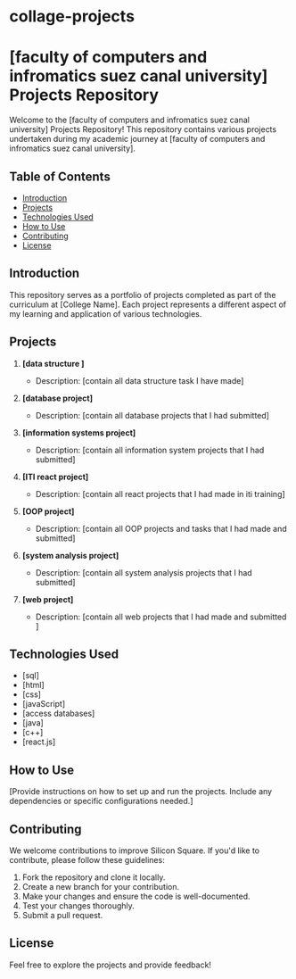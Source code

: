# collage-projects
# [faculty of computers and infromatics suez canal university] Projects Repository

Welcome to the [faculty of computers and infromatics suez canal university] Projects Repository! This repository contains various projects undertaken during my academic journey at [faculty of computers and infromatics suez canal university].

## Table of Contents
- [Introduction](#introduction)
- [Projects](#projects)
- [Technologies Used](#technologies-used)
- [How to Use](#how-to-use)
- [Contributing](#contributing)
- [License](#license)

## Introduction

This repository serves as a portfolio of projects completed as part of the curriculum at [College Name]. Each project represents a different aspect of my learning and application of various technologies.

## Projects

1. **[data structure ]**
   - Description: [contain all data structure task I have made]

2. **[database project]**
   - Description: [contain all database projects that I had submitted]
  
  
3. **[information systems project]**
   - Description: [contain all information system  projects that I had submitted]

  
4. **[ITI react project]**
   - Description: [contain all react projects that I had made in iti training]

     
5. **[OOP project]**
   - Description: [contain all OOP projects and tasks that I had made and submitted]

     
6. **[system analysis project]**
   - Description: [contain all system analysis projects that I had submitted]

     
7. **[web project]**
   - Description: [contain all web projects  that I had made and submitted ]

   <!-- Add more projects as needed -->

## Technologies Used

- [sql]
- [html]
- [css]
- [javaScript]
- [access databases]
- [java]
- [c++]
- [react.js]

## How to Use

[Provide instructions on how to set up and run the projects. Include any dependencies or specific configurations needed.]

## Contributing

We welcome contributions to improve Silicon Square. If you'd like to contribute, please follow these guidelines:

1. Fork the repository and clone it locally.
2. Create a new branch for your contribution.
3. Make your changes and ensure the code is well-documented.
4. Test your changes thoroughly.
5. Submit a pull request.

## License

Feel free to explore the projects and provide feedback!

